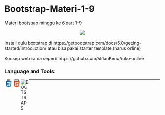 # Bootstrap-Materi-1-9
Materi bootstrap minggu ke 6 part 1-9

<div align="center">
<img src="https://c.tenor.com/tMT1R_dfec4AAAAC/yes-chad.gif" align="center" style="width: 70%" />
</div>  
<br />
Install dulu bootstrap di https://getbootstrap.com/docs/5.0/getting-started/introduction/ atau bisa pakai starter template (harus online)
<br />
<br />
Konsep web sama seperti https://github.com/AlfianReno/toko-online
<br />

### Language and Tools:
[<img align="left" alt="CSS3" width="26px" src="https://raw.githubusercontent.com/github/explore/80688e429a7d4ef2fca1e82350fe8e3517d3494d/topics/css/css.png" />][css]
[<img align="left" alt="HTML5" width="26px" src="https://raw.githubusercontent.com/github/explore/80688e429a7d4ef2fca1e82350fe8e3517d3494d/topics/html/html.png" />][html]
[<img align="left" alt="BOOTSTRAP5" width="26px" src="https://cdn.jsdelivr.net/npm/simple-icons@v3/icons/bootstrap.svg" />][bootstrap]

---

[html]: https://id.wikipedia.org/wiki/HTML
[css]: https://id.wikipedia.org/wiki/Cascading_Style_Sheets
[bootstrap]: https://id.wikipedia.org/wiki/Bootstrap_(kerangka_kerja)
